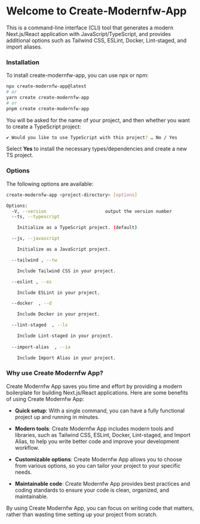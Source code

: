 # Welcome to Create-Modernfw-App

This is a command-line interface (CLI) tool that generates a modern Next.js/React application with JavaScript/TypeScript, and provides additional options such as Tailwind CSS, ESLint, Docker, Lint-staged, and import aliases.

### Installation

To install create-modernfw-app, you can use npx or npm:

```bash
npx create-modernfw-app@latest
# or
yarn create create-modernfw-app
# or
pnpm create create-modernfw-app
```

You will be asked for the name of your project, and then whether you want to
create a TypeScript project:

```bash
✔ Would you like to use TypeScript with this project? … No / Yes
```

Select **Yes** to install the necessary types/dependencies and create a new TS project.

### Options

The following options are available:

```bash
create-modernfw-app <project-directory> [options]

Options:
  -V, --version                      output the version number
  --ts, --typescript

    Initialize as a TypeScript project. (default)

  --js, --javascript

    Initialize as a JavaScript project.

  --tailwind , --tw

    Include Tailwind CSS in your project.

  --eslint , --es

    Include ESLint in your project.

  --docker  , --d

    Include Docker in your project.

  --lint-staged  , --ls

    Include Lint-staged in your project.
  
  --import-alias  , --ia

    Include Import Alias in your project.
```

### Why use Create Modernfw App?

Create Modernfw App saves you time and effort by providing a modern boilerplate for building Next.js/React applications. Here are some benefits of using Create Modernfw App:

- **Quick setup**: With a single command, you can have a fully functional project up and running in minutes.

- **Modern tools**: Create Modernfw App includes modern tools and libraries, such as Tailwind CSS, ESLint, Docker, Lint-staged, and Import Alias, to help you write better code and improve your development workflow.

- **Customizable options**: Create Modernfw App allows you to choose from various options, so you can tailor your project to your specific needs.

- **Maintainable code**: Create Modernfw App provides best practices and coding standards to ensure your code is clean, organized, and maintainable.

By using Create Modernfw App, you can focus on writing code that matters, rather than wasting time setting up your project from scratch.

